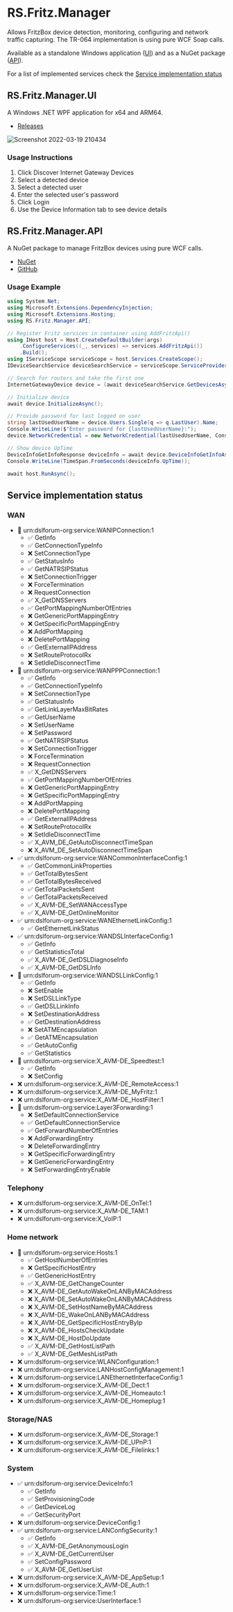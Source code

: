 # RS.Fritz.Manager
Allows FritzBox device detection, monitoring, configuring and network traffic capturing. The TR-064 implementation is using pure WCF Soap calls.

Available as a standalone Windows application ([UI](#rsfritzmanagerui)) and as a NuGet package ([API](#rsfritzmanagerapi)).

For a list of implemented services check the [Service implementation status](#service-implementation-status)


## RS.Fritz.Manager.UI
A Windows .NET WPF application for x64 and ARM64.

* [Releases](https://github.com/Rans4ckeR/RS.Fritz.Manager/releases)

![Screenshot 2022-03-19 210434](https://user-images.githubusercontent.com/25006126/159136777-0ab554b3-e196-45e0-ac98-b19e03fcbf87.png)

### Usage Instructions
1. Click Discover Internet Gateway Devices
2. Select a detected device
3. Select a detected user
4. Enter the selected user's password
5. Click Login
6. Use the Device Information tab to see device details

## RS.Fritz.Manager.API
A NuGet package to manage FritzBox devices using pure WCF calls.

* [NuGet](https://www.nuget.org/packages/RS.Fritz.Manager.API)
* [GitHub](https://github.com/Rans4ckeR/RS.Fritz.Manager/packages/1302526)

### Usage Example

```C#
using System.Net;
using Microsoft.Extensions.DependencyInjection;
using Microsoft.Extensions.Hosting;
using RS.Fritz.Manager.API;

// Register Fritz services in container using AddFritzApi()
using IHost host = Host.CreateDefaultBuilder(args)
    .ConfigureServices((_, services) => services.AddFritzApi())
    .Build();
using IServiceScope serviceScope = host.Services.CreateScope();
IDeviceSearchService deviceSearchService = serviceScope.ServiceProvider.GetRequiredService<IDeviceSearchService>();

// Search for routers and take the first one
InternetGatewayDevice device = (await deviceSearchService.GetDevicesAsync()).First();

// Initialize device
await device.InitializeAsync();

// Provide password for last logged on user
string lastUsedUserName = device.Users.Single(q => q.LastUser).Name;
Console.WriteLine($"Enter password for {lastUsedUserName}:");
device.NetworkCredential = new NetworkCredential(lastUsedUserName, Console.ReadLine());

// Show device UpTime
DeviceInfoGetInfoResponse deviceInfo = await device.DeviceInfoGetInfoAsync();
Console.WriteLine(TimeSpan.FromSeconds(deviceInfo.UpTime));

await host.RunAsync();
```

## Service implementation status

### WAN
* 🔶 urn:dslforum-org:service:WANIPConnection:1
  * ✅ GetInfo
  * ✅ GetConnectionTypeInfo
  * ❌ SetConnectionType
  * ✅ GetStatusInfo
  * ✅ GetNATRSIPStatus
  * ❌ SetConnectionTrigger
  * ❌ ForceTermination
  * ❌ RequestConnection
  * ✅ X_GetDNSServers
  * ✅ GetPortMappingNumberOfEntries
  * ❌ GetGenericPortMappingEntry
  * ❌ GetSpecificPortMappingEntry
  * ❌ AddPortMapping
  * ❌ DeletePortMapping
  * ✅ GetExternalIPAddress
  * ❌ SetRouteProtocolRx
  * ❌ SetIdleDisconnectTime
* 🔶 urn:dslforum-org:service:WANPPPConnection:1
  * ✅ GetInfo
  * ✅ GetConnectionTypeInfo
  * ❌ SetConnectionType
  * ✅ GetStatusInfo
  * ✅ GetLinkLayerMaxBitRates
  * ✅ GetUserName
  * ❌ SetUserName
  * ❌ SetPassword
  * ✅ GetNATRSIPStatus
  * ❌ SetConnectionTrigger
  * ❌ ForceTermination
  * ❌ RequestConnection
  * ✅ X_GetDNSServers
  * ✅ GetPortMappingNumberOfEntries
  * ❌ GetGenericPortMappingEntry
  * ❌ GetSpecificPortMappingEntry
  * ❌ AddPortMapping
  * ❌ DeletePortMapping
  * ✅ GetExternalIPAddress
  * ❌ SetRouteProtocolRx
  * ❌ SetIdleDisconnectTime
  * ✅ X_AVM_DE_GetAutoDisconnectTimeSpan
  * ❌ X_AVM_DE_SetAutoDisconnectTimeSpan
* ✅ urn:dslforum-org:service:WANCommonInterfaceConfig:1
  * ✅ GetCommonLinkProperties
  * ✅ GetTotalBytesSent
  * ✅ GetTotalBytesReceived
  * ✅ GetTotalPacketsSent
  * ✅ GetTotalPacketsReceived
  * ✅ X_AVM-DE_SetWANAccessType
  * ✅ X_AVM-DE_GetOnlineMonitor
* ✅ urn:dslforum-org:service:WANEthernetLinkConfig:1
  * ✅ GetEthernetLinkStatus
* ✅ urn:dslforum-org:service:WANDSLInterfaceConfig:1
  * ✅ GetInfo
  * ✅ GetStatisticsTotal
  * ✅ X_AVM-DE_GetDSLDiagnoseInfo
  * ✅ X_AVM-DE_GetDSLInfo
* 🔶 urn:dslforum-org:service:WANDSLLinkConfig:1
  * ✅ GetInfo
  * ❌ SetEnable
  * ❌ SetDSLLinkType
  * ✅ GetDSLLinkInfo
  * ❌ SetDestinationAddress
  * ✅ GetDestinationAddress
  * ❌ SetATMEncapsulation
  * ✅ GetATMEncapsulation
  * ✅ GetAutoConfig
  * ✅ GetStatistics
* 🔶 urn:dslforum-org:service:X_AVM-DE_Speedtest:1
  * ✅ GetInfo
  * ❌ SetConfig
* ❌ urn:dslforum-org:service:X_AVM-DE_RemoteAccess:1
* ❌ urn:dslforum-org:service:X_AVM-DE_MyFritz:1
* ❌ urn:dslforum-org:service:X_AVM-DE_HostFilter:1
* 🔶 urn:dslforum-org:service:Layer3Forwarding:1
  * ❌ SetDefaultConnectionService
  * ✅ GetDefaultConnectionService
  * ✅ GetForwardNumberOfEntries
  * ❌ AddForwardingEntry
  * ❌ DeleteForwardingEntry
  * ❌ GetSpecificForwardingEntry
  * ❌ GetGenericForwardingEntry
  * ❌ SetForwardingEntryEnable

### Telephony
* ❌ urn:dslforum-org:service:X_AVM-DE_OnTel:1
* ❌ urn:dslforum-org:service:X_AVM-DE_TAM:1
* ❌ urn:dslforum-org:service:X_VoIP:1

### Home network
* 🔶 urn:dslforum-org:service:Hosts:1
  * ✅ GetHostNumberOfEntries
  * ❌ GetSpecificHostEntry
  * ✅ GetGenericHostEntry
  * ✅ X_AVM-DE_GetChangeCounter
  * ❌ X_AVM-DE_GetAutoWakeOnLANByMACAddress
  * ❌ X_AVM-DE_SetAutoWakeOnLANByMACAddress
  * ❌ X_AVM-DE_SetHostNameByMACAddress
  * ❌ X_AVM-DE_WakeOnLANByMACAddress
  * ❌ X_AVM-DE_GetSpecificHostEntryByIp
  * ❌ X_AVM-DE_HostsCheckUpdate
  * ❌ X_AVM-DE_HostDoUpdate
  * ✅ X_AVM-DE_GetHostListPath
  * ✅ X_AVM-DE_GetMeshListPath
* ❌ urn:dslforum-org:service:WLANConfiguration:1
* ❌ urn:dslforum-org:service:LANHostConfigManagement:1
* ❌ urn:dslforum-org:service:LANEthernetInterfaceConfig:1
* ❌ urn:dslforum-org:service:X_AVM-DE_Dect:1
* ❌ urn:dslforum-org:service:X_AVM-DE_Homeauto:1
* ❌ urn:dslforum-org:service:X_AVM-DE_Homeplug:1

### Storage/NAS
* ❌ urn:dslforum-org:service:X_AVM-DE_Storage:1
* ❌ urn:dslforum-org:service:X_AVM-DE_UPnP:1
* ❌ urn:dslforum-org:service:X_AVM-DE_Filelinks:1

### System
* ✅ urn:dslforum-org:service:DeviceInfo:1
  * ✅ GetInfo
  * ✅ SetProvisioningCode
  * ✅ GetDeviceLog
  * ✅ GetSecurityPort
* ❌ urn:dslforum-org:service:DeviceConfig:1
* ✅ urn:dslforum-org:service:LANConfigSecurity:1
  * ✅ GetInfo
  * ✅ X_AVM-DE_GetAnonymousLogin
  * ✅ X_AVM-DE_GetCurrentUser
  * ✅ SetConfigPassword
  * ✅ X_AVM-DE_GetUserList
* ❌ urn:dslforum-org:service:X_AVM-DE_AppSetup:1
* ❌ urn:dslforum-org:service:X_AVM-DE_Auth:1
* ❌ urn:dslforum-org:service:Time:1
* ❌ urn:dslforum-org:service:UserInterface:1
